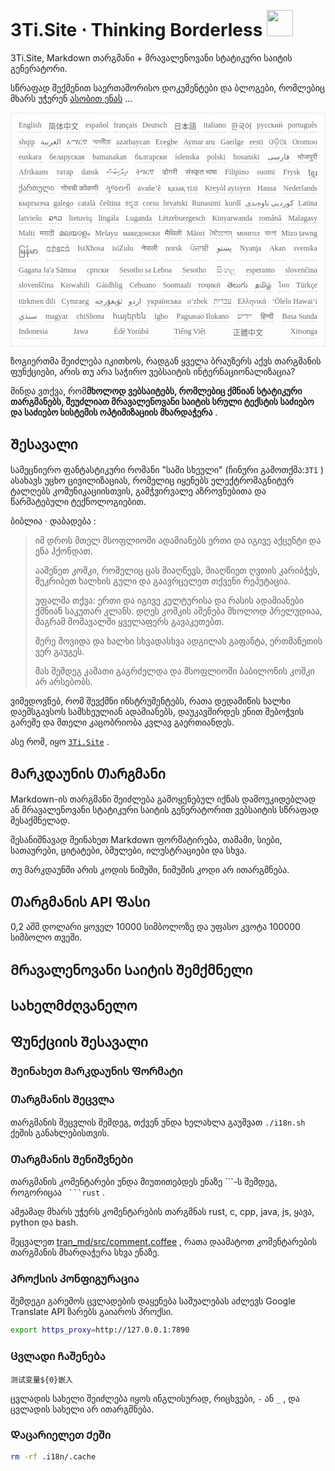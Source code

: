 <h1 style="justify-content:space-between">3Ti.Site ⋅ Thinking Borderless <img src="//i-01.eu.org/3Ti/logo.svg" style="user-select:none;margin-top:-1px;width:42px"></h1>

3Ti.Site, Markdown თარგმანი + მრავალენოვანი სტატიკური საიტის გენერატორი.

სწრაფად შექმენით საერთაშორისო დოკუმენტები და ბლოგები, რომლებიც მხარს უჭერენ [ასობით ენას](https://github.com/i18n-site/node/blob/main/lang/src/index.js) ...

<pre class="langli" style="display:flex;flex-wrap:wrap;background:transparent;border:1px solid #eee;font-size:12px;box-shadow:0 0 3px inset #eee;padding:12px 5px 4px 12px;justify-content:space-between;"><style>pre.langli i{font-weight:300;font-family:s;margin-right:7px;margin-bottom:8px;font-style:normal;color:#666;border-bottom:1px dashed #ccc;}</style><i>English</i><i> 简体中文 </i><i>español</i><i>français</i><i>Deutsch</i><i> 日本語 </i><i>italiano</i><i>한국어</i><i>русский</i><i>português</i><i>shqip</i><i>‫العربية‬</i><i>አማርኛ</i><i>অসমীয়া</i><i>azərbaycan</i><i>Eʋegbe</i><i>Aymar aru</i><i>Gaeilge</i><i>eesti</i><i>ଓଡ଼ିଆ</i><i>Oromoo</i><i>euskara</i><i>беларуская</i><i>bamanakan</i><i>български</i><i>íslenska</i><i>polski</i><i>bosanski</i><i>‫فارسی‬</i><i>भोजपुरी</i><i>Afrikaans</i><i>татар</i><i>dansk</i><i>‫ދިވެހިބަސް‬</i><i>ትግርኛ</i><i>डोगरी</i><i>संस्कृत भाषा</i><i>Filipino</i><i>suomi</i><i>Frysk</i><i>ខ្មែរ</i><i>ქართული</i><i>गोंयची कोंकणी</i><i>ગુજરાતી</i><i>avañe’ẽ</i><i>қазақ тілі</i><i>Kreyòl ayisyen</i><i>Hausa</i><i>Nederlands</i><i>кыргызча</i><i>galego</i><i>català</i><i>čeština</i><i>ಕನ್ನಡ</i><i>corsu</i><i>hrvatski</i><i>Runasimi</i><i>kurdî</i><i>‫کوردیی ناوەندی‬</i><i>Latina</i><i>latviešu</i><i>ລາວ</i><i>lietuvių</i><i>lingála</i><i>Luganda</i><i>Lëtzebuergesch</i><i>Kinyarwanda</i><i>română</i><i>Malagasy</i><i>Malti</i><i>मराठी</i><i>മലയാളം</i><i>Melayu</i><i>македонски</i><i>मैथिली</i><i>Māori</i><i>মৈতৈলোন্</i><i>монгол</i><i>বাংলা</i><i>Mizo ṭawng</i><i>မြန်မာ</i><i>𞄀𞄄𞄰𞄩𞄍𞄜𞄰</i><i>IsiXhosa</i><i>isiZulu</i><i>नेपाली</i><i>norsk</i><i>ਪੰਜਾਬੀ</i><i>‫پښتو‬</i><i>Nyanja</i><i>Akan</i><i>svenska</i><i>Gagana fa'a Sāmoa</i><i>српски</i><i>Sesotho sa Leboa</i><i>Sesotho</i><i>සිංහල</i><i>esperanto</i><i>slovenčina</i><i>slovenščina</i><i>Kiswahili</i><i>Gàidhlig</i><i>Cebuano</i><i>Soomaali</i><i>тоҷикӣ</i><i>తెలుగు</i><i>தமிழ்</i><i>ไทย</i><i>Türkçe</i><i>türkmen dili</i><i>Cymraeg</i><i>‫ئۇيغۇرچە‬</i><i>‫اردو‬</i><i>українська</i><i>o‘zbek</i><i>‫עברית‬</i><i>Ελληνικά</i><i>ʻŌlelo Hawaiʻi</i><i>‫سنڌي‬</i><i>magyar</i><i>chiShona</i><i>հայերեն</i><i>Igbo</i><i>Pagsasao Ilokano</i><i>‫ייִדיש‬</i><i>हिन्दी</i><i>Basa Sunda</i><i>Indonesia</i><i>Jawa</i><i>Èdè Yorùbá</i><i>Tiếng Việt</i><i> 正體中文 </i><i>Xitsonga</i></pre>

ზოგიერთმა შეიძლება იკითხოს, რადგან ყველა ბრაუზერს აქვს თარგმანის ფუნქციები, არის თუ არა საჭირო ვებსაიტის ინტერნაციონალიზაცია?

მინდა ვთქვა, რომ**მხოლოდ ვებსაიტებს, რომლებიც ქმნიან სტატიკური თარგმანებს, შეუძლიათ მრავალენოვანი საიტის სრული ტექსტის საძიებო და საძიებო სისტემის ოპტიმიზაციის მხარდაჭერა** .

## Შესავალი

სამეცნიერო ფანტასტიკური რომანი &quot;სამი სხეული&quot; (ჩინური გამოთქმა:`3Tǐ` ) ასახავს უცხო ცივილიზაციას, რომელიც იყენებს ელექტრომაგნიტურ ტალღებს კომუნიკაციისთვის, გამჭვირვალე აზროვნებითა და წარმატებული ტექნოლოგიებით.

ბიბლია · დაბადება :

> იმ დროს მთელ მსოფლიოში ადამიანებს ერთი და იგივე აქცენტი და ენა ჰქონდათ.
>
> ააშენეთ კოშკი, რომელიც ცას მიაღწევს, მიაღწიეთ ღვთის კარიბჭეს, შეკრიბეთ ხალხის გული და გაავრცელეთ თქვენი რეპუტაცია.
>
> უფალმა თქვა: ერთი და იგივე კულტურისა და რასის ადამიანები ქმნიან საკუთარ კლანს. დღეს კოშკის აშენება მხოლოდ პრელუდიაა, მაგრამ მომავალში ყველაფერს გავაკეთებთ.
>
> მერე მოვიდა და ხალხი სხვადასხვა ადგილას გაფანტა, ერთმანეთის ვერ გაუგეს.
>
> მას შემდეგ კამათი გაგრძელდა და მსოფლიოში ბაბილონის კოშკი არ არსებობს.

ვიმედოვნებ, რომ შევქმნი ინსტრუმენტებს, რათა დედამიწის ხალხი დაემსგავსოს სამსხეულიან ადამიანებს, დაუკავშირდეს ენით შებოჭვის გარეშე და მთელი კაცობრიობა კვლავ გაერთიანდეს.

ასე რომ, იყო [`3Ti.Site`](//3Ti.Site) .

## Მარკდაუნის Თარგმანი

Markdown-ის თარგმანი შეიძლება გამოყენებულ იქნას დამოუკიდებლად ან მრავალენოვანი სტატიკური საიტის გენერატორით ვებსაიტის სწრაფად შესაქმნელად.

შესანიშნავად შეინახეთ Markdown ფორმატირება, თამამი, სიები, სათაურები, ციტატები, ბმულები, ილუსტრაციები და სხვა.

თუ მარკდაუნში არის კოდის ნიმუში, ნიმუშის კოდი არ ითარგმნება.

## Თარგმანის API Ფასი

0,2 აშშ დოლარი ყოველ 10000 სიმბოლოზე და უფასო კვოტა 100000 სიმბოლო თვეში.

## Მრავალენოვანი Საიტის Შემქმნელი

## Სახელმძღვანელო

## Ფუნქციის Შესავალი

### Შეინახეთ Მარკდაუნის Ფორმატი

### Თარგმანის Შეცვლა

თარგმანის შეცვლის შემდეგ, თქვენ უნდა ხელახლა გაუშვათ `./i18n.sh` ქეშის განახლებისთვის.

### Თარგმანის Შენიშვნები

თარგმანის კომენტარები უნდა მიუთითებდეს ენაზე \```-ს შემდეგ, როგორიცაა ` ```rust` .

ამჟამად მხარს უჭერს კომენტარების თარგმნას rust, c, cpp, java, js, ყავა, python და bash.

შეცვალეთ [tran_md/src/comment.coffee](https://github.com/i18n-site/node/blob/main/tran_md/src/comment.coffee) , რათა დაამატოთ კომენტარების თარგმანის მხარდაჭერა სხვა ენაზე.

### Პროქსის Კონფიგურაცია

შემდეგი გარემოს ცვლადების დაყენება საშუალებას აძლევს Google Translate API ზარებს გაიაროს პროქსი.

```bash
export https_proxy=http://127.0.0.1:7890
```

### Ცვლადი Ჩაშენება

```
测试变量${0}嵌入
```

ცვლადის სახელი შეიძლება იყოს ინგლისურად, რიცხვები, `-` ან `_` , და ცვლადის სახელი არ ითარგმნება.

### Დაცარიელეთ Ქეში

```bash
rm -rf .i18n/.cache
```
